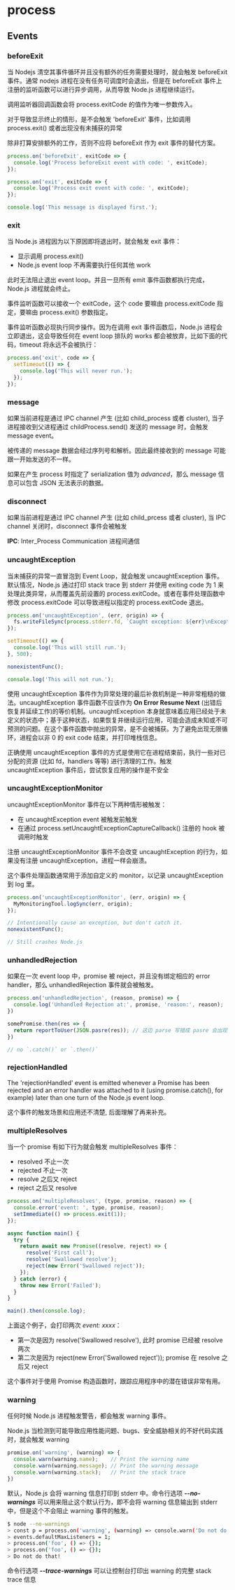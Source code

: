 process
=========================

## Events

### beforeExit

当 Nodejs 清空其事件循环并且没有额外的任务需要处理时，就会触发 beforeExit 事件。通常 nodejs 进程在没有任务可调度时会退出，但是在 beforeExit 事件上注册的监听函数可以进行异步调用，从而导致 Node.js 进程继续运行。

调用监听器回调函数会将 process.exitCode 的值作为唯一参数传入。

对于导致显示终止的情形，是不会触发 'beforeExit' 事件，比如调用 process.exit() 或者出现没有未捕获的异常

除非打算安排额外的工作，否则不应将 beforeExit 作为 exit 事件的替代方案。

```js
process.on('beforeExit', exitCode => {
  console.log('Process beforeExit event with code: ', exitCode);
});

process.on('exit', exitCode => {
  console.log('Process exit event with code: ', exitCode);
});

console.log('This message is displayed first.');
```

### exit

当 Node.js 进程因为以下原因即将退出时，就会触发 exit 事件：

+ 显示调用 process.exit()
+ Node.js event loop 不再需要执行任何其他 work

此时无法阻止退出 event loop。并且一旦所有 emit 事件函数都执行完成，Node.js 进程就会终止。

事件监听函数可以接收一个 exitCode，这个 code 要嘛由 process.exitCode 指定，要嘛由 process.exit() 参数指定。

事件监听函数必现执行同步操作。因为在调用 exit 事件函数后，Node.js 进程会立即退出，这会导致任何在 event loop 排队的 works 都会被放弃，比如下面的代码，timeout 将永远不会被执行：
```js
process.on('exit', code => {
  setTimeout(() => {
    console.log('This will never run.');
  });
});
```

### message

如果当前进程是通过 IPC channel 产生 (比如 child_process 或者 cluster), 当子进程接收到父进程通过 childProcess.send() 发送的 message 时，会触发 message event。

被传递的 message 数据会经过序列号和解析。因此最终接收到的 message 可能跟一开始发送的不一样。

如果在产生 process 时指定了 serialization 值为 *advanced*，那么 message 信息可以包含 JSON 无法表示的数据。

### disconnect

如果当前进程是通过 IPC channel 产生 (比如 child_prcess 或者 cluster), 当 IPC channel 关闭时，disconnect 事件会被触发

__IPC__: Inter_Process Communication 进程间通信

### uncaughtException

当未捕获的异常一直冒泡到 Event Loop，就会触发 uncaughtException 事件。默认情况，Node.js 通过打印 stack trace 到 stderr 并使用 exiting code 为 1 来处理此类异常，从而覆盖先前设置的 process.exitCode。或者在事件处理函数中修改 process.exitCode 可以导致进程以指定的 process.exitCode 退出。

```js
process.on('uncaughtException', (err, origin) => {
  fs.writeFileSync(process.stderr.fd, `Caught exception: ${err}\nException origin: ${origin}`);
});

setTimeout(() => {
  console.log('This will still run.');
}, 500);

nonexistentFunc();

console.log('This will not run.');
```

使用 uncaughtException 事件作为异常处理的最后补救机制是一种非常粗糙的做法。uncaughtException 事件函数不应该作为 **On Error Resume Next** (出错后恢复并延续工作)的等价机制。uncaughtException 本身就意味着应用已经处于未定义的状态中；基于这种状态，如果恢复并继续运行应用，可能会造成未知或不可预测的问题。在这个事件函数中抛出的异常，是不会被捕获。为了避免出现无限循环，进程会以非 0 的 exit code 结束，并打印堆栈信息。

正确使用 uncaughtException 事件的方式是使用它在进程结束前，执行一些对已分配的资源 (比如 fd，handlers 等等) 进行清理的工作。触发 uncaughtException 事件后，尝试恢复应用的操作是不安全

### uncaughtExceptionMonitor

uncaughtExceptionMonitor 事件在以下两种情形被触发：
+ 在 uncaughtException event 被触发前触发
+ 在通过 process.setUncaughtExceptionCaptureCallback() 注册的 hook 被调用时触发

注册 uncaughtExceptionMonitor 事件不会改变 uncaughtException 的行为，如果没有注册 uncaughtException，进程一样会崩溃。

这个事件处理函数通常用于添加自定义的 monitor，以记录 uncaughtException 到 log 里。

```js
process.on('uncaughtExceptionMonitor', (err, origin) => {
  MyMonitoringTool.logSync(err, origin);
});

// Intentionally cause an exception, but don't catch it.
nonexistentFunc();

// Still crashes Node.js
```

### unhandledRejection

如果在一次 event loop 中，promise 被 reject，并且没有绑定相应的 error handler，那么 unhandledRejection 事件就会被触发。

```js
process.on('unhandledRejection', (reason, promise) => {
  console.log('Unhandled Rejection at:', promise, 'reason:', reason);
})

somePromise.then(res => {
  return reportToUser(JSON.pasre(res)); // 这边 parse 写错成 pasre 会出现异常
})

// no `.catch()` or `.then()`
```

### rejectionHandled

The 'rejectionHandled' event is emitted whenever a Promise has been rejected and an error handler was attached to it (using promise.catch(), for example) later than one turn of the Node.js event loop.

这个事件的触发场景和应用还不清楚, 后面理解了再来补充。

### multipleResolves

当一个 promise 有如下行为就会触发 multipleResolves 事件：
+ resolved 不止一次
+ rejected 不止一次
+ resolve 之后又 reject
+ reject 之后又 resolve

```js
process.on('multipleResolves', (type, promise, reason) => {
  console.error('event: ', type, promise, reason);
  setImmediate(() => process.exit(1));
});

async function main() {
  try {
    return await new Promise((resolve, reject) => {
      resolve('First call');
      resolve('Swallowed resolve');
      reject(new Error('Swallowed reject'));
    });
  } catch (error) {
    throw new Error('Failed');
  }
}

main().then(console.log);
```

上面这个例子，会打印两次 *event: xxxx*：
+ 第一次是因为 resolve('Swallowed resolve'), 此时 promise 已经被 resolve 两次
+ 第二次是因为 reject(new Error('Swallowed reject')); promise 在 resolve 之后又 reject

这个事件对于使用 Promise 构造函数时，跟踪应用程序中的潜在错误非常有用。

### warning

任何时候 Node.js 进程触发警告，都会触发 warning 事件。

Node.js 当检测到可能导致应用性能问题、bugs、安全威胁相关的不好代码实践时，就会触发 warning

```js
promise.on('warning', (warning) => {
  console.warn(warning.name);    // Print the warning name
  console.warn(warning.message); // Print the warning message
  console.warn(warning.stack);   // Print the stack trace
})
```

默认，Node.js 会将 warning 信息打印到 stderr 中。命令行选项 ***--no-warnings*** 可以用来阻止这个默认行为，即不会将 warning 信息输出到 stderr 中，但是这个不会阻止 warning 事件的触发。

```sh
$ node --no-warnings
> const p = process.on('warning', (warning) => console.warn('Do not do that!'));
> events.defaultMaxListeners = 1;
> process.on('foo', () => {});
> process.on('foo', () => {});
> Do not do that!
```

命令行选项 ***--trace-warnings*** 可以让控制台打印出 warning 的完整 stack trace 信息

